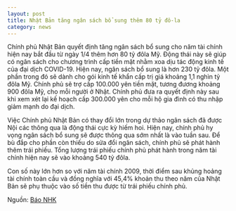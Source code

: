 ```yaml
---
layout: post
title: Nhật Bản tăng ngân sách bổ sung thêm 80 tỷ đô-la
category: news
---
```

Chính phủ Nhật Bản quyết định tăng ngân sách bổ sung cho năm tài chính hiện nay bắt đầu từ ngày 1/4 thêm hơn 80 tỷ đôla Mỹ. Động thái này sẽ giúp có ngân sách cho chương trình cấp tiền mặt nhằm xoa dịu tác động kinh tế của đại dịch COVID-19.
Hiện nay, ngân sách bổ sung là hơn 230 tỷ đôla. Một phần trong đó sẽ dành cho gói kinh tế khẩn cấp trị giá khoảng 1,1 nghìn tỷ đôla Mỹ.
Chính phủ sẽ trợ cấp 100.000 yên tiền mặt, tương đương khoảng 900 đôla Mỹ, cho mỗi người ở Nhật. Chính phủ đưa ra quyết định này sau khi xem xét lại kế hoạch cấp 300.000 yên cho mỗi hộ gia đình có thu nhập giảm mạnh do đại dịch.

Việc Chính phủ Nhật Bản có thay đổi lớn trong dự thảo ngân sách đã được Nội các thông qua là động thái cực kỳ hiếm hoi. Hiện nay, chính phủ hy vọng ngân sách bổ sung sẽ được thông qua sớm nhất là vào tuần sau.
Để bù đắp cho phần còn thiếu do sửa đổi ngân sách, chính phủ sẽ phát hành thêm trái phiếu.
Tổng lượng trái phiếu chính phủ phát hành trong năm tài chính hiện nay sẽ vào khoảng 540 tỷ đôla.

Con số này lớn hơn so với năm tài chính 2009, thời điểm sau khủng hoảng tài chính toàn cầu và đồng nghĩa với 45,4% khoản thu theo năm của Nhật Bản sẽ phụ thuộc vào số tiền thu được từ trái phiếu chính phủ.

Nguồn: [Báo NHK](https://www3.nhk.or.jp/news/html/20200420/k10012396101000.html)